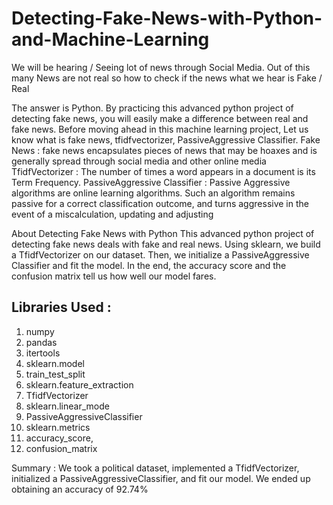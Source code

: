 # Detecting-Fake-News-with-Python-and-Machine-Learning
We will be hearing / Seeing lot of news through Social Media.
Out of this many News are not real so how to check if the news what we hear is Fake  / Real

The answer is Python. By practicing this advanced python project of detecting fake news, you will easily make a difference between real and fake news. Before moving ahead in this machine learning project, Let us know what is fake news, tfidfvectorizer, PassiveAggressive Classifier.
Fake News : fake news encapsulates pieces of news that may be hoaxes and is generally spread through social media and other online media
TfidfVectorizer : The number of times a word appears in a document is its Term Frequency. 
PassiveAggressive Classifier : Passive Aggressive algorithms are online learning algorithms. Such an algorithm remains passive for a correct classification outcome, and turns aggressive in the event of a miscalculation, updating and adjusting

About Detecting Fake News with Python
This advanced python project of detecting fake news deals with fake and real news. Using sklearn, we build a TfidfVectorizer on our dataset. Then, we initialize a PassiveAggressive Classifier and fit the model. In the end, the accuracy score and the confusion matrix tell us how well our model fares.


## Libraries Used :
1.	numpy
2.	pandas 
3.	itertools
4.	sklearn.model
5.	train_test_split
6.	sklearn.feature_extraction
7.	TfidfVectorizer
8.	sklearn.linear_mode
9.	PassiveAggressiveClassifier
10.	sklearn.metrics
11.	accuracy_score, 
12.	confusion_matrix


Summary :
 We took a political dataset, implemented a TfidfVectorizer, initialized a PassiveAggressiveClassifier, and fit our model. We ended up obtaining an accuracy of 92.74%
